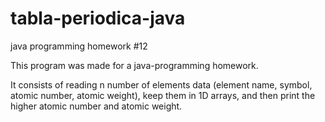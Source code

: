 # tabla-periodica-java
java programming homework #12

This program was made for a java-programming homework.

It consists of reading n number of elements data (element name, symbol, atomic number, atomic weight), keep them in 1D arrays, and then print the higher atomic number and atomic weight.
